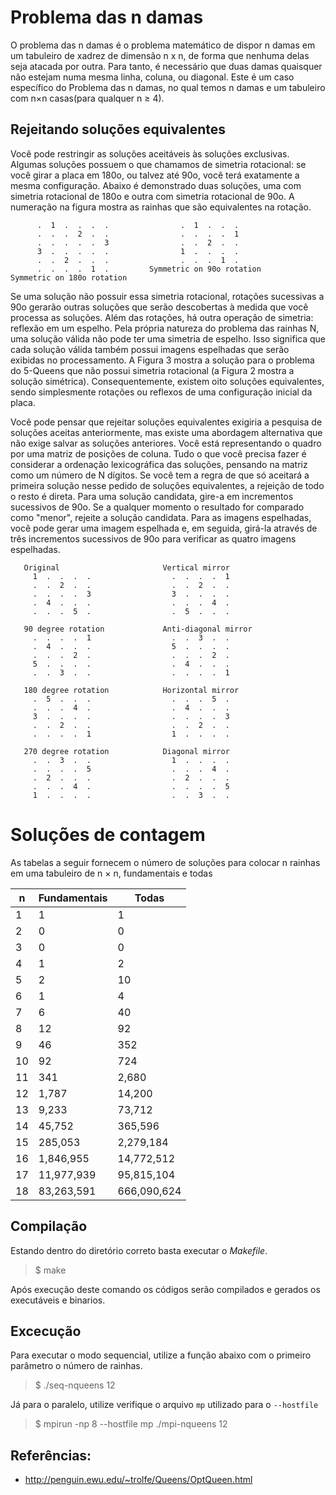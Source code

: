 # Problema das n damas

O problema das n damas é o problema matemático de dispor n damas em um tabuleiro de xadrez de dimensão n x n, de forma que nenhuma delas seja atacada por outra. Para tanto, é necessário que duas damas quaisquer não estejam numa mesma linha, coluna, ou diagonal. Este é um caso específico do Problema das n damas, no qual temos n damas e um tabuleiro com n×n casas(para qualquer n  ≥ 4).

## Rejeitando soluções equivalentes

Você pode restringir as soluções aceitáveis ​​às soluções exclusivas. Algumas soluções possuem o que chamamos de simetria rotacional: se você girar a placa em 180o, ou talvez até 90o, você terá exatamente a mesma configuração. Abaixo é demonstrado duas soluções, uma com simetria rotacional de 180o e outra com simetria rotacional de 90o. A numeração na figura mostra as rainhas que são equivalentes na rotação.
```
      .  1  .  .  .  .                .  1  .  .  .
      .  .  .  2  .  .                .  .  .  .  1
      .  .  .  .  .  3                .  .  2  .  .
      3  .  .  .  .  .                1  .  .  .  .
      .  .  2  .  .  .                .  .  .  1  .
      .  .  .  .  1  .         Symmetric on 90o rotation
Symmetric on 180o rotation
```
Se uma solução não possuir essa simetria rotacional, rotações sucessivas a 90o gerarão outras soluções que serão descobertas à medida que você processa as soluções. Além das rotações, há outra operação de simetria: reflexão em um espelho. Pela própria natureza do problema das rainhas N, uma solução válida não pode ter uma simetria de espelho. Isso significa que cada solução válida também possui imagens espelhadas que serão exibidas no processamento. A Figura 3 mostra a solução para o problema do 5-Queens que não possui simetria rotacional (a Figura 2 mostra a solução simétrica). Consequentemente, existem oito soluções equivalentes, sendo simplesmente rotações ou reflexos de uma configuração inicial da placa.

Você pode pensar que rejeitar soluções equivalentes exigiria a pesquisa de soluções aceitas anteriormente, mas existe uma abordagem alternativa que não exige salvar as soluções anteriores. Você está representando o quadro por uma matriz de posições de coluna. Tudo o que você precisa fazer é considerar a ordenação lexicográfica das soluções, pensando na matriz como um número de N dígitos. Se você tem a regra de que só aceitará a primeira solução nesse pedido de soluções equivalentes, a rejeição de todo o resto é direta. Para uma solução candidata, gire-a em incrementos sucessivos de 90o. Se a qualquer momento o resultado for comparado como "menor", rejeite a solução candidata. Para as imagens espelhadas, você pode gerar uma imagem espelhada e, em seguida, girá-la através de três incrementos sucessivos de 90o para verificar as quatro imagens espelhadas.

       Original                       Vertical mirror
         1  .  .  .  .                  .  .  .  .  1
         .  .  2  .  .                  .  .  2  .  .
         .  .  .  .  3                  3  .  .  .  .
         .  4  .  .  .                  .  .  .  4  .
         .  .  .  5  .                  .  5  .  .  .

       90 degree rotation             Anti-diagonal mirror
         .  .  .  .  1                  .  .  3  .  .
         .  4  .  .  .                  5  .  .  .  .
         .  .  .  2  .                  .  .  .  2  .
         5  .  .  .  .                  .  4  .  .  .
         .  .  3  .  .                  .  .  .  .  1

       180 degree rotation            Horizontal mirror
         .  5  .  .  .                  .  .  .  5  .
         .  .  .  4  .                  .  4  .  .  .
         3  .  .  .  .                  .  .  .  .  3
         .  .  2  .  .                  .  .  2  .  .
         .  .  .  .  1                  1  .  .  .  .

       270 degree rotation            Diagonal mirror
         .  .  3  .  .                  1  .  .  .  .
         .  .  .  .  5                  .  .  .  4  .
         .  2  .  .  .                  .  2  .  .  .
         .  .  .  4  .                  .  .  .  .  5
         1  .  .  .  .                  .  .  3  .  .

# Soluções de contagem
As tabelas a seguir fornecem o número de soluções para colocar n rainhas em uma tabuleiro de n × n, fundamentais e todas

| n	| Fundamentais	| Todas|
----|---------------|------
| 1	 | 1	| 1|
| 2	 | 0	| 0|
| 3	 | 0	| 0
| 4	 | 1	| 2
| 5	 | 2	| 10
| 6	 | 1	| 4
| 7	 | 6	| 40
| 8	 | 12	| 92
| 9	 | 46	| 352
| 10 | 	92	| 724
| 11 | 	341	| 2,680
| 12 | 	1,787	|14,200
| 13 | 	9,233	|73,712
| 14 | 	45,752 | 365,596
| 15 | 	285,053	| 2,279,184
| 16 | 	1,846,955	| 14,772,512
| 17 | 	11,977,939	| 95,815,104
| 18 | 	83,263,591	| 666,090,624


## Compilação

Estando dentro do diretório correto basta executar o *Makefile*.

> $ make

Após execução deste comando os códigos serão compilados e gerados os executáveis e binarios.

## Excecução

Para executar o modo sequencial, utilize a função abaixo com o primeiro parâmetro o número de rainhas.
> $ ./seq-nqueens 12

Já para o paralelo, utilize verifique o arquivo `mp` utilizado para o `--hostfile`

> $ mpirun -np 8 --hostfile mp ./mpi-nqueens 12

## Referências:
* http://penguin.ewu.edu/~trolfe/Queens/OptQueen.html
